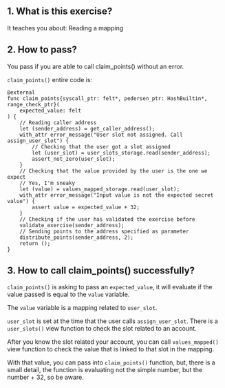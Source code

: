 ## 1. What is this exercise?

It teaches you about:
Reading a mapping

## 2. How to pass?

You pass if you are able to call claim_points() without an error.

`claim_points()` entire code is:

```
@external
func claim_points{syscall_ptr: felt*, pedersen_ptr: HashBuiltin*, range_check_ptr}(
    expected_value: felt
) {
    // Reading caller address
    let (sender_address) = get_caller_address();
    with_attr error_message("User slot not assigned. Call assign_user_slot") {
        // Checking that the user got a slot assigned
        let (user_slot) = user_slots_storage.read(sender_address);
        assert_not_zero(user_slot);
    }
    // Checking that the value provided by the user is the one we expect
    // Yes, I'm sneaky
    let (value) = values_mapped_storage.read(user_slot);
    with_attr error_message("Input value is not the expected secret value") {
        assert value = expected_value + 32;
    }
    // Checking if the user has validated the exercise before
    validate_exercise(sender_address);
    // Sending points to the address specified as parameter
    distribute_points(sender_address, 2);
    return ();
}
```

## 3. How to call claim_points() successfully?

`claim_points()` is asking to pass an `expected_value`, it will evaluate if the value passed is equal to the `value` variable.

The `value` variable is a mapping related to `user_slot`.

`user_slot` is set at the time that the user calls `assign_user_slot`. There is a `user_slots()` view function to check the slot related to an account.

After you know the slot related your account, you can call `values_mapped()` view function to check the value that is linked to that slot in the mapping.

With that value, you can pass into `claim_points()` function, but, there is a small detail, the function is evaluating not the simple number, but the number + 32, so be aware.
